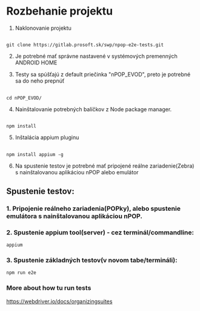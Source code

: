 # Rozbehanie projektu

1. Naklonovanie projektu
##
    git clone https://gitlab.prosoft.sk/swp/npop-e2e-tests.git 
2. Je potrebné mať správne nastavené v systémových premenných ANDROID HOME

3. Testy sa spúšťajú z default priečinka "nPOP_EVOD", preto je potrebné sa do neho prepnúť 
##
    cd nPOP_EVOD/
4. Nainštalovanie potrebných balíčkov z Node package manager.   
##
    npm install
5. Inštalácia appium pluginu 
##
    npm install appium -g
6. Na spustenie testov je potrebné mať pripojené reálne zariadenie(Zebra) s nainštalovanou aplikáciou nPOP alebo emulátor
 
## Spustenie testov:
### 1. Pripojenie reálneho zariadenia(POPky), alebo spustenie emulátora s nainštalovanou aplikáciou nPOP.

### 2. Spustenie appium tool(server) - cez terminál/commandline:   
    appium
### 3. Spustenie základných testov(v novom tabe/termináli):   
    npm run e2e

### More about how tu run tests
https://webdriver.io/docs/organizingsuites

    